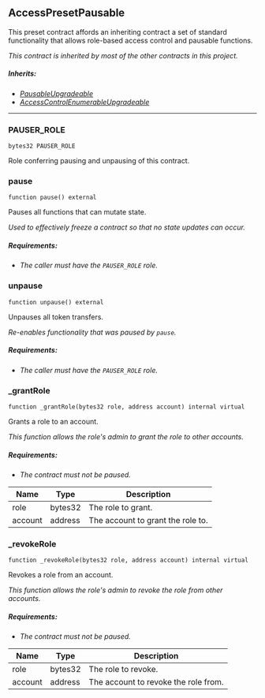 ## AccessPresetPausable


This preset contract affords an inheriting contract a set of standard functionality that allows role-based
access control and pausable functions.

<i>This contract is inherited by most of the other contracts in this project.

##### Inherits:

- [PausableUpgradeable](https://docs.openzeppelin.com/contracts/4.x/api/security#Pausable)
- [AccessControlEnumerableUpgradeable](
https://docs.openzeppelin.com/contracts/4.x/api/access#AccessControlEnumerable)</i>



---

### PAUSER_ROLE

```solidity
bytes32 PAUSER_ROLE
```

Role conferring pausing and unpausing of this contract.




### pause

```solidity
function pause() external
```

Pauses all functions that can mutate state.

<i>Used to effectively freeze a contract so that no state updates can occur.

##### Requirements:

- The caller must have the `PAUSER_ROLE` role.</i>



### unpause

```solidity
function unpause() external
```

Unpauses all token transfers.

<i>Re-enables functionality that was paused by `pause`.

##### Requirements:

- The caller must have the `PAUSER_ROLE` role.</i>



### _grantRole

```solidity
function _grantRole(bytes32 role, address account) internal virtual
```

Grants a role to an account.

<i>This function allows the role's admin to grant the role to other accounts.

##### Requirements:

- The contract must not be paused.</i>

| Name | Type | Description |
| ---- | ---- | ----------- |
| role | bytes32 | The role to grant. |
| account | address | The account to grant the role to. |


### _revokeRole

```solidity
function _revokeRole(bytes32 role, address account) internal virtual
```

Revokes a role from an account.

<i>This function allows the role's admin to revoke the role from other accounts.
##### Requirements:

- The contract must not be paused.</i>

| Name | Type | Description |
| ---- | ---- | ----------- |
| role | bytes32 | The role to revoke. |
| account | address | The account to revoke the role from. |





